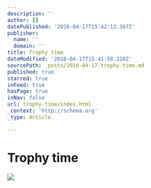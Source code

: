 ```yaml
---
description: ''
author: []
datePublished: '2016-04-17T15:42:13.367Z'
publisher:
  name: ''
  domain: ''
title: Trophy time
dateModified: '2016-04-17T15:41:58.328Z'
sourcePath: _posts/2016-04-17-trophy-time.md
published: true
starred: true
inFeed: true
hasPage: true
inNav: false
url: trophy-time/index.html
_context: 'http://schema.org'
_type: Article

---
```

# Trophy time
![](https://the-grid-user-content.s3-us-west-2.amazonaws.com/20d52c03-aef7-430c-8652-ceeee5e69842.png)